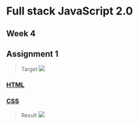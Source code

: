 # Full stack JavaScript 2.0

## Week 4

## Assignment 1

>Target
![](./Assignment1/output.png)

###  [HTML](./Assignment1/index.html)
### [CSS](./Assignment1/style.css)

>Result
![](./Assignment1/result.PNG)
